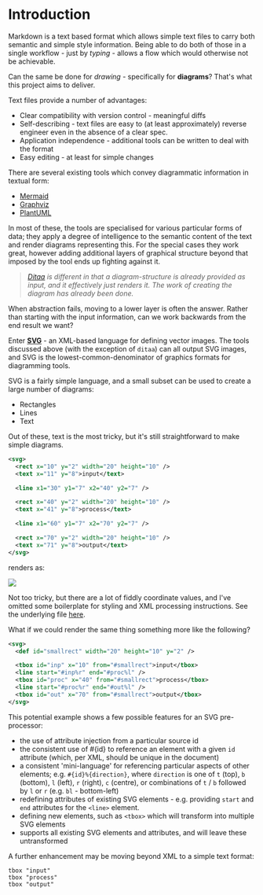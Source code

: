 # Introduction

Markdown is a text based format which allows simple text files to carry both semantic and simple style information. Being able to do both of those in a single workflow - just by _typing_ - allows a flow which would otherwise not be achievable.

Can the same be done for _drawing_ - specifically for **diagrams**? That's what this project aims to deliver.

Text files provide a number of advantages:
* Clear compatibility with version control - meaningful diffs
* Self-describing - text files are easy to (at least approximately) reverse engineer even in the absence of a clear spec.
* Application independence - additional tools can be written to deal with the format
* Easy editing - at least for simple changes

There are several existing tools which convey diagrammatic information in textual form:

* [Mermaid](https://mermaid.js.org)
* [Graphviz](https://graphviz.org)
* [PlantUML](https://plantuml.com)

In most of these, the tools are specialised for various particular forms of data; they apply a degree of intelligence to the semantic content of the text and render diagrams representing this. For the special cases they work great, however adding additional layers of graphical structure beyond that imposed by the tool ends up fighting against it.

> _[Ditaa](https://ditaa.sourceforge.net) is different in that a diagram-structure is already provided as input, and it effectively just renders it. The work of creating the diagram has already been done._

When abstraction fails, moving to a lower layer is often the answer. Rather than starting with the input information, can we work backwards from the end result we want?

Enter **[SVG](https://en.wikipedia.org/wiki/SVG)** - an XML-based language for defining vector images. The tools discussed above (with the exception of `ditaa`) can all output SVG images, and SVG is the lowest-common-denominator of graphics formats for diagramming tools.

SVG is a fairly simple language, and a small subset can be used to create a large number of diagrams:

* Rectangles
* Lines
* Text

Out of these, text is the most tricky, but it's still straightforward to make simple diagrams.

```xml
<svg>
  <rect x="10" y="2" width="20" height="10" />
  <text x="11" y="8">input</text>

  <line x1="30" y1="7" x2="40" y2="7" />

  <rect x="40" y="2" width="20" height="10" />
  <text x="41" y="8">process</text>

  <line x1="60" y1="7" x2="70" y2="7" />

  <rect x="70" y="2" width="20" height="10" />
  <text x="71" y="8">output</text>
</svg>
```

renders as:

![](simple.png)


Not too tricky, but there are a lot of fiddly coordinate values, and I've omitted some boilerplate for styling and XML processing instructions. See the underlying file [here](simple.svg).

What if we could render the same thing something more like the following?

```xml
<svg>
  <def id="smallrect" width="20" height="10" y="2" />

  <tbox id="inp" x="10" from="#smallrect">input</tbox>
  <line start="#inp%r" end="#proc%l" />
  <tbox id="proc" x="40" from="#smallrect">process</tbox>
  <line start="#proc%r" end="#out%l" />
  <tbox id="out" x="70" from="#smallrect">output</tbox>
</svg>
```

This potential example shows a few possible features for an SVG pre-processor:

* the use of attribute injection from a particular source id
* the consistent use of #{id} to reference an element with a given `id` attribute (which, per XML, should be unique in the document)
* a consistent 'mini-language' for referencing particular aspects of other elements; e.g. `#{id}%{direction}`, where `direction` is one of `t` (top), `b` (bottom), `l` (left), `r` (right), `c` (centre), or combinations of `t` / `b` followed by `l` or `r` (e.g. `bl` - bottom-left)
* redefining attributes of existing SVG elements - e.g. providing `start` and `end` attributes for the `<line>` element.
* defining new elements, such as `<tbox>` which will transform into multiple SVG elements
* supports all existing SVG elements and attributes, and will leave these untransformed

A further enhancement may be moving beyond XML to a simple text format:

```
tbox "input"
tbox "process"
tbox "output"
```
